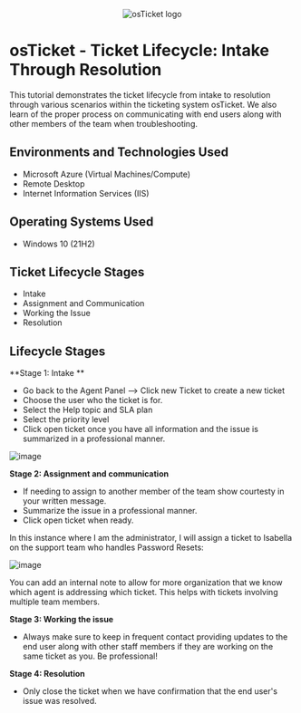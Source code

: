 <p align="center">
<img src="https://i.imgur.com/Clzj7Xs.png" alt="osTicket logo"/>
</p>

<h1>osTicket - Ticket Lifecycle: Intake Through Resolution</h1>
This tutorial demonstrates the ticket lifecycle from intake to resolution through various scenarios within the ticketing system osTicket. We also learn of the proper process on communicating with end users along with other members of the team when troubleshooting. <br />



<h2>Environments and Technologies Used</h2>

- Microsoft Azure (Virtual Machines/Compute)
- Remote Desktop
- Internet Information Services (IIS)

<h2>Operating Systems Used </h2>

- Windows 10</b> (21H2)

<h2>Ticket Lifecycle Stages</h2>

- Intake
- Assignment and Communication
- Working the Issue
- Resolution

<h2>Lifecycle Stages</h2>

**Stage 1: Intake **
- Go back to the Agent Panel --> Click new Ticket to create a new ticket
- Choose the user who the ticket is for.
- Select the Help topic and SLA plan
- Select the priority level
- Click open ticket once you have all information and the issue is summarized in a professional manner.
  
  
![image](https://github.com/user-attachments/assets/975d5cc1-592b-4632-b7ca-1840059b62ce)



**Stage 2: Assignment and communication**
- If needing to assign to another member of the team show courtesty in your written message.
- Summarize the issue in a professional manner.
- Click open ticket when ready.
  
In this instance where I am the administrator, I will assign a ticket to Isabella on the support team who handles Password Resets:

![image](https://github.com/user-attachments/assets/12efb17d-e4ec-413e-b5f1-5e0485393d58)

You can add an internal note to allow for more organization that we know which agent is addressing which ticket. This helps with tickets involving multiple team members.


**Stage 3: Working the issue**
- Always make sure to keep in frequent contact providing updates to the end user along with other staff members if they are working on the same ticket as you. Be professional!



**Stage 4: Resolution**
- Only close the ticket when we have confirmation that the end user's issue was resolved.


